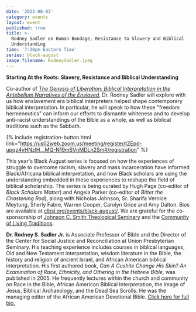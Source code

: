 ```yaml
---
date: '2023-08-03'
category: events
layout: event
published: true
title: >-
  Rodney Sadler on Human Bondage, Resistance to Slavery and Biblical
  Understanding
time: '7:30pm Eastern Time'
series: black-august
image_filename: RodneySadler.jpeg
---
```

**Starting At the Roots:
Slavery, Resistance and Biblical Understanding**

Co-author of [_The Genesis of Liberation: Biblical Interpretation in the Antebellum Narratives of the Enslaved_](https://www.wjkbooks.com/Products/0664230539/the-genesis-of-liberation.aspx), Dr. Rodney Sadler will explore with us how enslavement era biblical interpreters helped shape contemporary biblical interpretation. In particular, he will speak to how these "freedom hermeneutics" can inform our efforts to dismantle whiteness and to develop anti-racist understandings of the Bible as a whole, as well as biblical traditions such as the Sabbath.

{% include registration-button.html link="https://us02web.zoom.us/meeting/register/tZEpd-upqz4vHNzlH__MQ-N19mSVnMDLn2Sm#/registration" %}

This year's Black August series is focused on how the experiences of struggle to overcome racism, slavery and mass incarceration have informed Black/Africana biblical interpretation, and how Black scholars are using the understanding embedded in these experiences to reshape the field of biblical scholarship. The series is being curated by Hugh Page (co-editor of _Black Scholars Matter_) and Angela Parker (co-editor of _Bitter the Chastening Rod_), along with Nicholas Johnson, Sr. Sharifa Vernice Meytung, Sherly Fabre, Warren Cooper, Carolyn Grice and Amy Dalton. Bios are available at [clbsj.org/events/black-august/](https://clbsj.org/events/black-august/). We are grateful for the co-sponsorship of [Johnson C. Smith Theological Seminary](https://www.jcsts.org/) and the [Community of Living Traditions](https://www.facebook.com/CLTMultifaith/).

**Dr. Rodney S. Sadler Jr.** is Associate Professor of Bible and the Director of the Center for Social Justice and Reconciliation at Union Presbyterian Seminary. His teaching experience includes courses in biblical languages, Old and New Testament interpretation, wisdom literature in the Bible, the history and religion of ancient Israel, and African American biblical interpretation. His first authored book, _Can A Cushite Change His Skin? An Examination of Race, Ethnicity, and Othering in the Hebrew Bible,_ was published in 2005. He frequently lectures within the church and community on Race in the Bible, African American Biblical Interpretation, the Image of Jesus, Biblical Archaeology, and the Dead Sea Scrolls. He was the managing editor of the African American Devotional Bible. [Click here for full bio.](https://www.upsem.edu/about/faculty/rodney-s-sadler-jr/)
